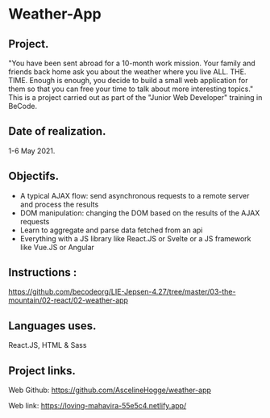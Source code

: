 # Weather-App 

## Project.
"You have been sent abroad for a 10-month work mission. Your family and friends back home ask you about the weather where you live ALL. THE. TIME.
Enough is enough, you decide to build a small web application for them so that you can free your time to talk about more interesting topics."
This is a project carried out as part of the "Junior Web Developer" training in BeCode.

## Date of realization.
1-6 May 2021.

## Objectifs.
* A typical AJAX flow: send asynchronous requests to a remote server and process the results
* DOM manipulation: changing the DOM based on the results of the AJAX requests
* Learn to aggregate and parse data fetched from an api
* Everything with a JS library like React.JS or Svelte or a JS framework like Vue.JS or Angular

## Instructions :
https://github.com/becodeorg/LIE-Jepsen-4.27/tree/master/03-the-mountain/02-react/02-weather-app

## Languages uses.
React.JS, HTML & Sass

## Project links.
Web Github: https://github.com/AscelineHogge/weather-app

Web link: https://loving-mahavira-55e5c4.netlify.app/

